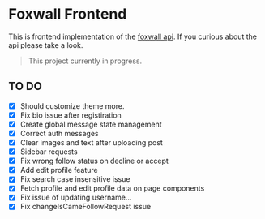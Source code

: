 # Foxwall Frontend

This is frontend implementation of the [foxwall api](https://github.com/umtdemr/foxwall). If you curious about the api please take a look.

> This project currently in progress.

## TO DO

- [x] Should customize theme more.
- [x] Fix bio issue after registiration
- [x] Create global message state management
- [x] Correct auth messages
- [x] Clear images and text after uploading post
- [x] Sidebar requests
- [x] Fix wrong follow status on decline or accept
- [x] Add edit profile feature
- [x] Fix search case insensitive issue
- [x] Fetch profile and edit profile data on page components
- [x] Fix issue of updating username...
- [x] Fix changeIsCameFollowRequest issue 
